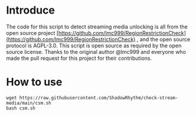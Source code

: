 # Introduce
The code for this script to detect streaming media unlocking is all from the open source project [https://github.com/lmc999/RegionRestrictionCheck](https://github.com/lmc999/RegionRestrictionCheck) , and the open source protocol is AGPL-3.0. This script is open source as required by the open source license. Thanks to the original author @lmc999 and everyone who made the pull request for this project for their contributions.
# How to use
```
wget https://raw.githubusercontent.com/ShadowRhythm/check-stream-media/main/csm.sh
bash csm.sh
```
